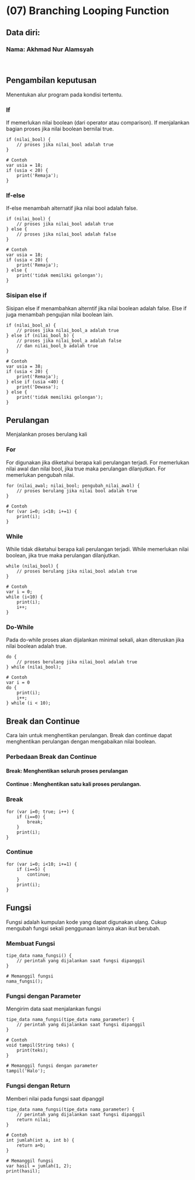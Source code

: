 # **(07) Branching Looping Function**

## Data diri:
### Nama: Akhmad Nur Alamsyah
&nbsp;

## **Pengambilan keputusan**
Menentukan alur program pada kondisi tertentu.

### **If**
If memerlukan nilai boolean (dari operator atau comparison). If menjalankan bagian proses jika nilai boolean bernilai true.

```
if (nilai_bool) {
    // proses jika nilai_bool adalah true
}

# Contoh
var usia = 18;
if (usia < 20) {
    print('Remaja');
}
```

### **If-else**
If-else menambah alternatif jika nilai bool adalah false.
```
if (nilai_bool) {
    // proses jika nilai_bool adalah true
} else {
    // proses jika nilai_bool adalah false
}

# Contoh
var usia = 18;
if (usia < 20) {
    print('Remaja');
} else {
    print('tidak memiliki golongan');
}
```

### **Sisipan else if**
Sisipan else if menambahkan alterntif jika nilai boolean adalah false. Else if juga menambah pengujian nilai boolean lain.
```
if (nilai_bool_a) {
    // proses jika nilai_bool_a adalah true
} else if (nilai_bool_b) {
    // proses jika nilai_bool_a adalah false 
    // dan nilai_bool_b adalah true 
}

# Contoh
var usia = 38;
if (usia < 20) {
    print('Remaja');
} else if (usia <40) {
    print('Dewasa');
} else {
    print('tidak memiliki golongan');
}
```

## **Perulangan**
Menjalankan proses berulang kali

### **For**
For digunakan jika diketahui berapa kali perulangan terjadi. For memerlukan nilai awal dan nilai bool, jika true maka perulangan dilanjutkan. For memerlukan pengubah nilai.
```
for (nilai_awal; nilai_bool; pengubah_nilai_awal) {
    // proses berulang jika nilai bool adalah true
}

# Contoh
for (var i=0; i<10; i+=1) {
    print(i);
}
```

### **While**
While tidak diketahui berapa kali perulangan terjadi. While memerlukan nilai boolean, jika true maka perulangan dilanjutkan.
```
while (nilai_bool) {
    // proses berulang jika nilai_bool adalah true
}

# Contoh
var i = 0;
while (i<10) {
    print(i);
    i++;
}
```

### **Do-While**
Pada do-while proses akan dijalankan minimal sekali, akan diteruskan jika nilai boolean adalah true.
```
do {
    // proses berulang jika nilai_bool adalah true
} while (nilai_bool);

# Contoh
var i = 0
do {
    print(i);
    i++;
} while (i < 10);
```

## **Break dan Continue**
Cara lain untuk menghentikan perulangan. Break dan continue dapat menghentikan perulangan dengan mengabaikan nilai boolean.

### **Perbedaan Break dan Continue**
#### Break: Menghentikan seluruh proses perulangan
#### Continue : Menghentikan satu kali proses perulangan.

### **Break**
```
for (var i=0; true; i++) {
    if (i==0) {
        break;
    }
    print(i);
}
```

### **Continue**
```
for (var i=0; i<10; i+=1) {
    if (i==5) {
        continue;
    }
    print(i);
}
```

## **Fungsi**
Fungsi adalah kumpulan kode yang dapat digunakan ulang. Cukup mengubah fungsi sekali penggunaan lainnya akan ikut berubah.

### **Membuat Fungsi**
```
tipe_data nama_fungsi() {
    // perintah yang dijalankan saat fungsi dipanggil
}

# Memanggil fungsi
nama_fungsi();
```

### **Fungsi dengan Parameter**
Mengirim data saat menjalankan fungsi
```
tipe_data nama_fungsi(tipe_data nama_parameter) {
    // perintah yang dijalankan saat fungsi dipanggil
}

# Contoh
void tampil(String teks) {
    print(teks);
}

# Memanggil fungsi dengan parameter
tampil('Halo');
```

### **Fungsi dengan Return**
Memberi nilai pada fungsi saat dipanggil 
```
tipe_data nama_fungsi(tipe_data nama_parameter) {
    // perintah yang dijalankan saat fungsi dipanggil
    return nilai;
}

# Contoh
int jumlah(int a, int b) {
    return a+b;
}

# Memanggil fungsi
var hasil = jumlah(1, 2);
print(hasil);
```